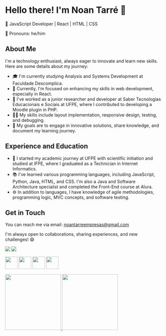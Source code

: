 # Hello there! I'm Noan Tarré 👋

🍕 JavaScript Developer | React | HTML | CSS

🍳 Pronouns: he/him

## About Me

I'm a technology enthusiast, always eager to innovate and learn new skills. Here are some details about my journey:

- 🎓 I'm currently studying Analysis and Systems Development at Faculdade Descomplica.
- 🌱 Currently, I'm focused on enhancing my skills in web development, especially in React.
- 💼 I've worked as a junior researcher and developer at Saber Tecnologias Educacionais e Sociais at UFPE, where I contributed to developing a Moodle plugin in PHP.
- 👨‍💻 My skills include layout implementation, responsive design, testing, and debugging.
- 🎯 My goals are to engage in innovative solutions, share knowledge, and document my learning journey.

## Experience and Education

- 🏫 I started my academic journey at UFPE with scientific initiation and studied at IFPE, where I graduated as a Technician in Internet Informatics.
- 📚 I've learned various programming languages, including JavaScript, Python, Java, HTML, and CSS. I'm also a Java and Software Architecture specialist and completed the Front-End course at Alura.
- ⚙️ In addition to languages, I have knowledge of agile methodologies, programming logic, MVC concepts, and software testing.

## Get in Touch

You can reach me via email: noantarreempresas@gmail.com

I'm always open to collaborations, sharing experiences, and new challenges! 😄

<div>
<a href="https://www.instagram.com/tarrenoan/" target="_blank"><img loading="lazy" src="https://img.shields.io/badge/-Instagram-%23E4405F?style=for-the-badge&logo=instagram&logoColor=white" target="_blank"></a>
<a href = "mailto:noantarreempresas@gmail.com><img loading="lazy" src="https://img.shields.io/badge/Gmail-D14836?style=for-the-badge&logo=gmail&logoColor=white" target="_blank"></a>
<a href="https://www.linkedin.com/in/noan-tarr%C3%A9-b6b59715a/" target="_blank"><img loading="lazy" src="https://img.shields.io/badge/-LinkedIn-%230077B5?style=for-the-badge&logo=linkedin&logoColor=white" target="_blank"></a>   
</div>

<img loading="lazy" src="https://upload.wikimedia.org/wikipedia/commons/thumb/9/99/Unofficial_JavaScript_logo_2.svg/1200px-Unofficial_JavaScript_logo_2.svg.png" width="40" height="40"/> <img loading="lazy" src="https://www.stickersdevs.com.br/wp-content/uploads/2015/03/css3-stickers-adesivo.png" width="40" height="40"/>
<img loading="lazy" src="https://hermes.dio.me/articles/cover/1ee9c50a-fccd-4ec8-b57a-6a592a157a6d.png" width="40" height="40"/>
<img loading="lazy" src="https://upload.wikimedia.org/wikipedia/commons/thumb/a/a7/React-icon.svg/1200px-React-icon.svg.png" width="40" height="40"/>


<div>
<a href="https://github.com/noantarre">
<img loading="lazy" height="180em" src="https://github-readme-stats.vercel.app/api/top-langs/?username=https://github.com/noantarre&layout=compact&langs_count=7&theme=dracula"/>
<img loading="lazy" height="180em" src="https://github-readme-stats.vercel.app/api?https://github.com/noantarre&show_icons=true&theme=dracula&include_all_commits=true&count_private=true"/>
</div>

